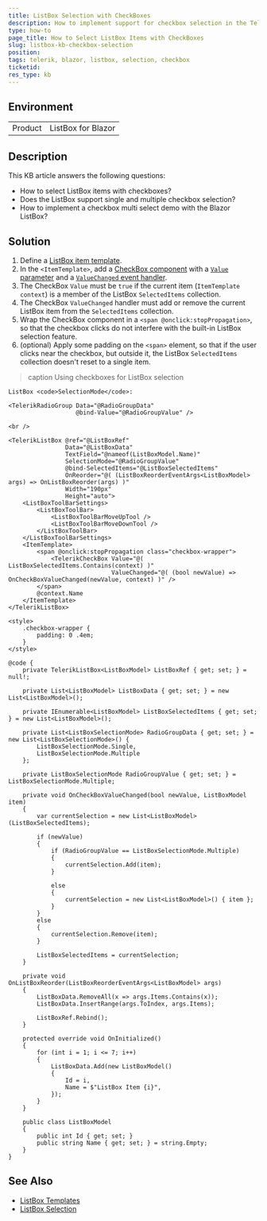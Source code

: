 ```yaml
---
title: ListBox Selection with CheckBoxes
description: How to implement support for checkbox selection in the Telerik Blazor ListBox component.
type: how-to
page_title: How to Select ListBox Items with CheckBoxes
slug: listbox-kb-checkbox-selection
position: 
tags: telerik, blazor, listbox, selection, checkbox
ticketid: 
res_type: kb
---
```


## Environment

<table>
    <tbody>
        <tr>
            <td>Product</td>
            <td>ListBox for Blazor</td>
        </tr>
    </tbody>
</table>


## Description

This KB article answers the following questions:

* How to select ListBox items with checkboxes?
* Does the ListBox support single and multiple checkbox selection?
* How to implement a checkbox multi select demo with the Blazor ListBox?


## Solution

1. Define a [ListBox item template](slug://listbox-templates#item-template).
1. In the `<ItemTemplate>`, add a [CheckBox component](slug://checkbox-overview) with a [`Value` parameter](slug://checkbox-overview#checkbox-parameters) and a [`ValueChanged` event handler](slug://checkbox-events#valuechanged).
1. The CheckBox `Value` must be `true` if the current item (`ItemTemplate` `context`) is a member of the ListBox `SelectedItems` collection.
1. The CheckBox `ValueChanged` handler must add or remove the current ListBox item from the `SelectedItems` collection.
1. Wrap the CheckBox component in a `<span @onclick:stopPropagation>`, so that the checkbox clicks do not interfere with the built-in ListBox selection feature.
1. (optional) Apply some padding on the `<span>` element, so that if the user clicks near the checkbox, but outside it, the ListBox `SelectedItems` collection doesn't reset to a single item.

>caption Using checkboxes for ListBox selection

````RAZOR
ListBox <code>SelectionMode</code>:

<TelerikRadioGroup Data="@RadioGroupData"
                   @bind-Value="@RadioGroupValue" />

<br />

<TelerikListBox @ref="@ListBoxRef"
                Data="@ListBoxData"
                TextField="@nameof(ListBoxModel.Name)"
                SelectionMode="@RadioGroupValue"
                @bind-SelectedItems="@ListBoxSelectedItems"
                OnReorder="@( (ListBoxReorderEventArgs<ListBoxModel> args) => OnListBoxReorder(args) )"
                Width="190px"
                Height="auto">
    <ListBoxToolBarSettings>
        <ListBoxToolBar>
            <ListBoxToolBarMoveUpTool />
            <ListBoxToolBarMoveDownTool />
        </ListBoxToolBar>
    </ListBoxToolBarSettings>
    <ItemTemplate>
        <span @onclick:stopPropagation class="checkbox-wrapper">
            <TelerikCheckBox Value="@( ListBoxSelectedItems.Contains(context) )"
                             ValueChanged="@( (bool newValue) => OnCheckBoxValueChanged(newValue, context) )" />
        </span>
        @context.Name
    </ItemTemplate>
</TelerikListBox>

<style>
    .checkbox-wrapper {
        padding: 0 .4em;
    }
</style>

@code {
    private TelerikListBox<ListBoxModel> ListBoxRef { get; set; } = null!;

    private List<ListBoxModel> ListBoxData { get; set; } = new List<ListBoxModel>();

    private IEnumerable<ListBoxModel> ListBoxSelectedItems { get; set; } = new List<ListBoxModel>();

    private List<ListBoxSelectionMode> RadioGroupData { get; set; } = new List<ListBoxSelectionMode>() {
        ListBoxSelectionMode.Single,
        ListBoxSelectionMode.Multiple
    };

    private ListBoxSelectionMode RadioGroupValue { get; set; } = ListBoxSelectionMode.Multiple;

    private void OnCheckBoxValueChanged(bool newValue, ListBoxModel item)
    {
        var currentSelection = new List<ListBoxModel>(ListBoxSelectedItems);

        if (newValue)
        {
            if (RadioGroupValue == ListBoxSelectionMode.Multiple)
            {
                currentSelection.Add(item);
            }

            else
            {
                currentSelection = new List<ListBoxModel>() { item };
            }
        }
        else
        {
            currentSelection.Remove(item);
        }

        ListBoxSelectedItems = currentSelection;
    }

    private void OnListBoxReorder(ListBoxReorderEventArgs<ListBoxModel> args)
    {
        ListBoxData.RemoveAll(x => args.Items.Contains(x));
        ListBoxData.InsertRange(args.ToIndex, args.Items);

        ListBoxRef.Rebind();
    }

    protected override void OnInitialized()
    {
        for (int i = 1; i <= 7; i++)
        {
            ListBoxData.Add(new ListBoxModel()
            {
                Id = i,
                Name = $"ListBox Item {i}",
            });
        }
    }

    public class ListBoxModel
    {
        public int Id { get; set; }
        public string Name { get; set; } = string.Empty;
    }
}
````


## See Also

* [ListBox Templates](slug://listbox-templates)
* [ListBox Selection](slug://listbox-selection)
